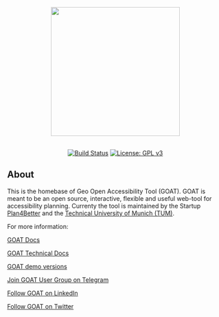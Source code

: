 <div align="center">
    <a href="https://plan4better.de/">
        <img src="app/client/public/img/logo_green.png" width="300">
    </a>
</div>

<br/>
<div align="center">

[![Build Status](https://travis-ci.org/goat-community/goat.png?branch=master)](https://travis-ci.org/goat-community/goat/tree/master)
[![License: GPL v3](https://img.shields.io/badge/License-GPLv3-blue.svg)](https://www.gnu.org/licenses/gpl-3.0)

</div>

## About

This is the homebase of Geo Open Accessibility Tool (GOAT). GOAT is meant to be an open source, interactive,
flexible and useful web-tool for accessibility planning. Currenty the tool is maintained by the Startup [Plan4Better](https://plan4better.de) and the [Technical University of Munich (TUM)](https://www.bgu.tum.de/en/sv/homepage/). 

For more information:

[GOAT Docs](https://plan4better.de/docs/background/)

[GOAT Technical Docs](https://www.open-accessibility.org/docs/quick_start_docker/)

[GOAT demo versions](https://plan4better.de/goatlive/)

[Join GOAT User Group on Telegram](https://t.me/joinchat/EpAk7BYbIF72q7D3OTUCZQ)

[Follow GOAT on LinkedIn](https://www.linkedin.com/company/plan4better)

[Follow GOAT on Twitter](https://twitter.com/plan4better)
